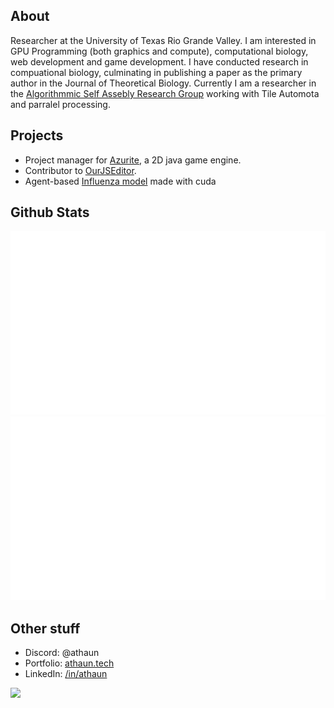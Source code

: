 ## About
Researcher at the University of Texas Rio Grande Valley.
I am interested in GPU Programming (both graphics and compute), computational biology, web development and game development. 
I have conducted research in compuational biology, culminating in publishing a paper as the primary author in the Journal of Theoretical Biology.
Currently I am a researcher in the [Algorithmmic Self Assebly Research Group](https://asarg.hackresearch.com) working with Tile Automota and parralel processing.

## Projects
* Project manager for [Azurite](https://github.com/Games-With-Gabe-Community/Azurite), a 2D java game engine.
* Contributor to [OurJSEditor](https://github.com/OurJSEditor/OurJSEditor).
* Agent-based [Influenza model](https://github.com/athaun/Cuda-influenza-model) made with cuda

## Github Stats
![](generated/overview.svg)
![](generated/languages.svg)

## Other stuff
* Discord: @athaun
* Portfolio: [athaun.tech](https://athaun.tech)
* LinkedIn: [/in/athaun](https://linkedin.com/in/athaun)

![](https://hit.yhype.me/github/profile?user_id=32278830)
